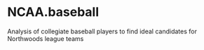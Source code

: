 # NCAA.baseball
Analysis of collegiate baseball players to find ideal candidates for Northwoods league teams
